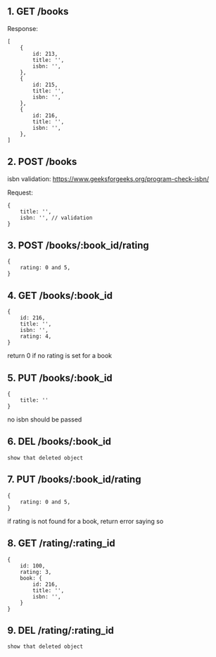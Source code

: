 ## 1. GET /books

Response:

```
[
    {
        id: 213,
        title: '',
        isbn: '',
    },
    {
        id: 215,
        title: '',
        isbn: '',
    },
    {
        id: 216,
        title: '',
        isbn: '',
    },
]

```

## 2. POST /books

isbn validation: https://www.geeksforgeeks.org/program-check-isbn/

Request:

```
{
    title: '',
    isbn: '', // validation
}
```

## 3. POST /books/:book_id/rating

```
{
    rating: 0 and 5,
}
```

## 4. GET /books/:book_id

```
{
    id: 216,
    title: '',
    isbn: '',
    rating: 4,
}
```

return 0 if no rating is set for a book

## 5. PUT /books/:book_id

```
{
    title: ''
}
```

no isbn should be passed

## 6. DEL /books/:book_id

```
show that deleted object
```

## 7. PUT /books/:book_id/rating

```
{
    rating: 0 and 5,
}
```

if rating is not found for a book, return error saying so

## 8. GET /rating/:rating_id

```
{
    id: 100,
    rating: 3,
    book: {
        id: 216,
        title: '',
        isbn: '',
    }
}
```

## 9. DEL /rating/:rating_id

```
show that deleted object
```
